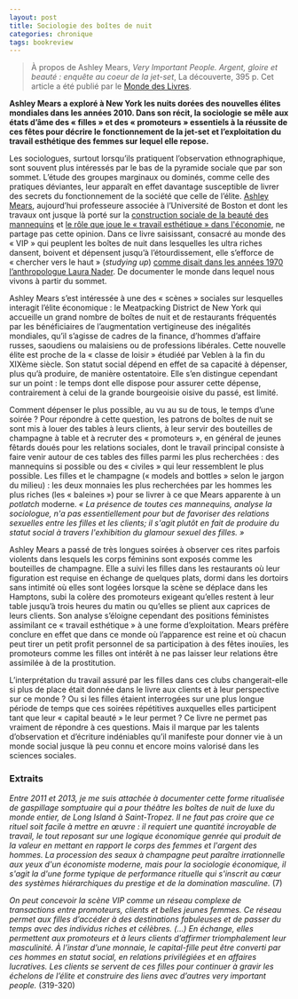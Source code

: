 ```yaml
---
layout: post
title: Sociologie des boîtes de nuit
categories: chronique
tags: bookreview
---
```


> À propos de Ashley Mears, *Very Important People. Argent, gloire et beauté : enquête au coeur de la jet-set*, La découverte, 395 p. Cet article a été publié par le [Monde des Livres](https://www.lemonde.fr/livres/article/2023/10/15/very-important-people-les-rituels-du-luxe-et-de-la-beaute-au-crible-d-ashley-mears_6194568_3260.html).

**Ashley Mears a exploré à New York les nuits dorées des nouvelles élites mondiales dans les années 2010. Dans son récit, la sociologie se mêle aux états d’âme des « filles » et des « promoteurs » essentiels à la réussite de ces fêtes pour décrire le fonctionnement de la jet-set et l’exploitation du travail esthétique des femmes sur lequel elle repose.**

Les sociologues, surtout lorsqu’ils pratiquent l’observation ethnographique, sont souvent plus intéressés par le bas de la pyramide sociale que par son sommet. L’étude des groupes marginaux ou dominés, comme celle des pratiques déviantes, leur apparaît en effet davantage susceptible de livrer des secrets du fonctionnement de la société que celle de l’élite. [Ashley Mears](https://www.ashleymears.com/), aujourd’hui professeure associée à l’Université de Boston et dont les travaux ont jusque là porté sur la [construction sociale de la beauté des mannequins](https://www.ucpress.edu/book/9780520270763/pricing-beauty) et [le rôle que joue le « travail esthétique » dans l'économie](https://compass.onlinelibrary.wiley.com/doi/10.1111/soc4.12211), ne partage pas cette opinion. Dans ce livre saisissant, consacré au monde des « VIP » qui peuplent les boîtes de nuit dans lesquelles les ultra riches dansent, boivent et dépensent jusqu’à l’étourdissement, elle s’efforce de « chercher vers le haut » (*studying up*) [comme disait dans les années 1970 l’anthropologue Laura Nader](https://files.eric.ed.gov/fulltext/ED065375.pdf). De documenter le monde dans lequel nous vivons à partir du sommet.

Ashley Mears s’est intéressée à une des « scènes » sociales sur lesquelles interagit l’élite économique : le Meatpacking District de New York qui accueille un grand nombre de boîtes de nuit et de restaurants fréquentés par les bénéficiaires de l’augmentation vertigineuse des inégalités mondiales, qu’il s’agisse de cadres de la finance, d’hommes d’affaire russes, saoudiens ou malaisiens ou de professions libérales. Cette nouvelle élite est proche de la « classe de loisir » étudiéé par Veblen à la fin du XIXème siècle. Son statut social dépend en effet de sa capacité à dépenser, plus qu’à produire, de manière ostentatoire. Elle s’en distingue cependant sur un point : le temps dont elle dispose pour assurer cette dépense, contrairement à celui de la grande bourgeoisie oisive du passé, est limité. 

Comment dépenser le plus possible, au vu au su de tous, le temps d’une soirée ? Pour répondre à cette question, les patrons de boîtes de nuit se sont mis à louer des tables à leurs clients, à leur servir des bouteilles de champagne à table et à recruter des « promoteurs », en général de jeunes fêtards doués pour les relations sociales, dont le travail principal consiste à faire venir autour de ces tables des filles parmi les plus recherchées : des mannequins si possible ou des « civiles » qui leur ressemblent le plus possible. Les filles et le champagne (« models and bottles » selon le jargon du milieu) : les deux monnaies les plus recherchées par les hommes les plus riches (les « baleines ») pour se livrer à ce que Mears apparente à un *potlatch* moderne. *« La présence de toutes ces mannequins, *analyse la sociologue*, n'a pas essentiellement pour but de favoriser des relations sexuelles entre les filles et les clients; il s'agit plutôt en fait de produire du statut social à travers l'exhibition du glamour sexuel des filles. »*

Ashley Mears a passé de très longues soirées à observer ces rites parfois violents dans lesquels les corps féminins sont exposés comme les bouteilles de champagne. Elle a suivi les filles dans les restaurants où leur figuration est requise en échange de quelques plats, dormi dans les dortoirs sans intimité où elles sont logées lorsque la scène se déplace dans les Hamptons, subi la colère des promoteurs exigeant qu’elles restent à leur table jusqu’à trois heures du matin ou qu’elles se plient aux caprices de leurs clients. Son analyse s’éloigne cependant des positions féministes assimilant ce « travail esthétique » à une forme d’exploitation. Mears préfère conclure en effet que dans ce monde où l’apparence est reine et où chacun peut tirer un petit profit personnel de sa participation à des fêtes inouïes, les promoteurs comme les filles ont intérêt à ne pas laisser leur relations être assimilée à de la prostitution.

L’interprétation du travail assuré par les filles dans ces clubs changerait-elle si plus de place était donnée dans le livre aux clients et à leur perspective sur ce monde ? Ou si les filles étaient interrogées sur une plus longue période de temps que ces soirées répétitives auxquelles elles participent tant que leur « capital beauté » le leur permet ? Ce livre ne permet pas vraiment de répondre à ces questions. Mais il marque par les talents d’observation et d’écriture indéniables qu’il manifeste pour donner vie à un monde social jusque là peu connu et encore moins valorisé dans les sciences sociales.

### Extraits

*Entre 2011 et 2013, je me suis attachée à documenter cette forme ritualisée de gaspillage somptuaire qui a pour théâtre les boîtes de nuit de luxe du monde entier, de Long Island à Saint-Tropez. Il ne faut pas croire que ce rituel soit facile à mettre en œuvre : il requiert une quantité incroyable de travail, le tout reposant sur une logique économique genrée qui produit de la valeur en mettant en rapport le corps des femmes et l'argent des hommes. La procession des seaux à champagne peut paraître irrationnelle aux yeux d'un économiste moderne, mais pour la sociologie économique, il s'agit la d'une forme typique de performance rituelle qui s'inscrit au cœur des systèmes hiérarchiques du prestige et de la domination masculine.* (7)

*On peut concevoir la scène VIP comme un réseau complexe de transactions entre promoteurs, clients et belles jeunes femmes. Ce réseau permet aux filles d’accéder à des destinations fabuleuses et de passer du temps avec des individus riches et célèbres. (…) En échange, elles permettent aux promoteurs et à leurs clients d’affirmer triomphalement leur masculinité. À l’instar d’une monnaie, le capital-fille peut être converti par ces hommes en statut social, en relations privilégiées et en affaires lucratives. Les clients se servent de ces filles pour continuer à gravir les échelons de l’élite et construire des liens avec d’autres very important people.* (319-320)
